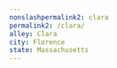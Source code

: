 ```yaml
---
﻿nonslashpermalink2: clara
permalink2: /clara/
alley: Clara
city: Florence
state: Massachusetts
---
```

